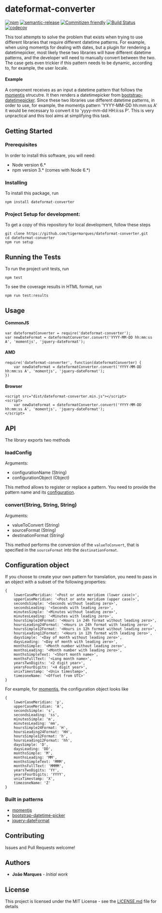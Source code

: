 # dateformat-converter

[![npm](https://img.shields.io/npm/v/dateformat-converter.svg)]()
[![semantic-release](https://img.shields.io/badge/%20%20%F0%9F%93%A6%F0%9F%9A%80-semantic--release-e10079.svg)](https://github.com/semantic-release/semantic-release)
[![Commitizen friendly](https://img.shields.io/badge/commitizen-friendly-brightgreen.svg)](http://commitizen.github.io/cz-cli/)
[![Build Status](https://travis-ci.org/tigermarques/dateformat-converter.svg?branch=master)](https://travis-ci.org/tigermarques/dateformat-converter)
[![codecov](https://codecov.io/gh/tigermarques/dateformat-converter/branch/master/graph/badge.svg)](https://codecov.io/gh/tigermarques/dateformat-converter)

This tool attempts to solve the problem that exists when trying to use different libraries that require different datetime patterns. For example, when using momentjs for dealing with dates, but a plugin for rendering a datetimepicker, most likely these two libraries will have different datetime patterns, and the developer will need to manually convert between the two. The case gets even trickier if this pattern needs to be dynamic, according to, for example, the user locale.

#### Example

A component receives as an input a datetime pattern that follows the [momentjs](https://momentjs.com/docs/#/parsing/string-format/) strucutre. It then renders a datetimepicker from [bootstrap-datetimepicker](https://github.com/smalot/bootstrap-datetimepicker). Since these two libraries use different datetime patterns, in order to use, for example, the momentjs pattern 'YYYY-MM-DD hh:mm:ss A' it would be necessary to convert it to 'yyyy-mm-dd HH:ii:ss P'. This is very unpractical and this tool aims at simplifying this task.

## Getting Started

### Prerequisites

In order to install this software, you will need:
- Node version 6.\*
- npm version 3.\* (comes with Node 6.\*)

### Installing

To install this package, run
```
npm install dateformat-converter
```

### Project Setup for development:

To get a copy of this repository for local development, follow these steps

```
git clone https://github.com/tigermarques/dateformat-converter.git
cd dateformat-converter
npm run setup
```

## Running the Tests

To run the project unit tests, run

```
npm test
```

To see the coverage results in HTML format, run

```
npm run test:results
```

## Usage

#### CommonJS
```
var dateformatConverter = require('dateformat-converter');
var newDateFormat = dateformatConverter.convert('YYYY-MM-DD hh:mm:ss A', 'momentjs', 'jquery-dateFormat');
```

#### AMD
```
require('dateformat-converter', function(dateformatConverter) {
	var newDateFormat = dateformatConverter.convert('YYYY-MM-DD hh:mm:ss A', 'momentjs', 'jquery-dateFormat');
})
```

#### Browser
```
<script src="dist/dateformat-converter.min.js"></script>
<script>
    var newDateFormat = dateformatConverter.convert('YYYY-MM-DD hh:mm:ss A', 'momentjs', 'jquery-dateFormat');
</script>
```

## API

The library exports two methods

### loadConfig

Arguments:
- configurationName (String)
- configurationObject (Object)

This method allows to register or replace a pattern. You need to provide the pattern name and its [configuration](#configuration-object).

### convert(String, String, String)

Arguments:
- valueToConvert (String)
- sourceFormat (String)
- destinationFormat (String)

This method performs the conversion of the `valueToConvert`, that is specified in the `sourceFormat` into the `destinationFormat`.

## Configuration object

If you choose to create your own pattern for translation, you need to pass in an object with a subset of the following properties:

```
{
	lowerCaseMeridian: '<Post or ante meridiem (lower case)>',
	upperCaseMeridian: '<Post or ante meridiem (upper case)>',
	secondsSimple: '<Seconds without leading zero>',
	secondsLeading: '<Seconds with leading zero>',
	minutesSimple: '<Minutes without leading zero>',
	minutesLeading: '<Minutes with leading zero>',
	hoursSimple24Format: '<Hours in 24h format without leading zero>',
	hoursLeading24Format: '<Hours in 24h format with leading zero>',
	hoursSimple12Format: '<Hours in 12h format without leading zero>',
	hoursLeading12Format: '<Hours in 12h format with leading zero>',
	daysSimple: '<Day of month without leading zero>',
	daysLeading: '<Day of month with leading zero>',
	monthsSimple: '<Month number without leading zero>',
	monthsLeading: '<Month number with leading zero>',
	monthsSimpleText: '<Short month name>',
	monthsFullText: '<Long month name>',
	yearsTwoDigits: '<2 digit year>',
	yearsFourDigits: '<4 digit year>',
	unixTimestamp: '<Unix timestamp>',
	timezoneName: '<Offset from UTC>'
}
```

For example, for [momentjs](https://momentjs.com/docs/#/parsing/string-format/), the configuration object looks like

```
{
	lowerCaseMeridian: 'p',
	upperCaseMeridian: 'A',
	secondsSimple: 's',
	secondsLeading: 'ss',
	minutesSimple: 'm',
	minutesLeading: 'mm',
	hoursSimple24Format: 'H',
	hoursLeading24Format: 'HH',
	hoursSimple12Format: 'h',
	hoursLeading12Format: 'hh',
	daysSimple: 'D',
	daysLeading: 'DD',
	monthsSimple: 'M',
	monthsLeading: 'MM',
	monthsSimpleText: 'MMM',
	monthsFullText: 'MMMM',
	yearsTwoDigits: 'YY',
	yearsFourDigits: 'YYYY',
	unixTimestamp: 'X',
	timezoneName: 'Z'
}
```

### Built in patterns

- [momentjs](https://momentjs.com/docs/#/parsing/string-format/)
- [bootstrap-datetime-picker](https://www.npmjs.com/package/bootstrap-datetime-picker)
- [jquery-dateFormat](https://github.com/phstc/jquery-dateFormat#date-and-time-patterns)

## Contributing

Issues and Pull Requests welcome!

## Authors

* **João Marques** - *Initial work*

## License

This project is licensed under the MIT License - see the [LICENSE.md](LICENSE.md) file for details
